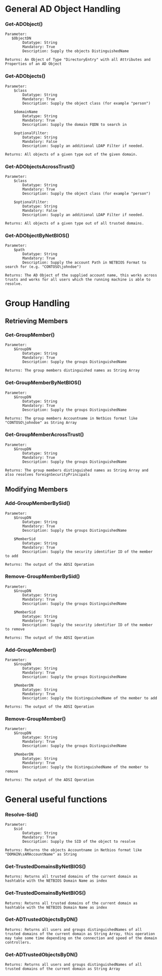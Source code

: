 
# General AD Object Handling
### Get-ADObject()
    Parameter:
	   $ObjectDN
	        Datatype: String
	        Mandatory: True
	        Description: Supply the objects DistinguishedName
	
	Returns: An Object of Type "DirectoryEntry" with all Attributes and Properties of an AD Object

### Get-ADObjects()
    Parameter:
        $class
	        Datatype: String
	        Mandatory: True
	        Description: Supply the object class (for example "person")
		
		$domainName
	        Datatype: String
	        Mandatory: True
	        Description: Supply the domain FQDN to search in
		
		$optionalFilter:
	        Datatype: String
	        Mandatory: False
	        Description: Supply an additional LDAP Filter if needed.
	
	Returns: All objects of a given type out of the given domain.

### Get-ADObjectsAcrossTrust()
    Parameter:
        $class
	        Datatype: String
	        Mandatory: True
	        Description: Supply the object class (for example "person")
		
		$optionalFilter:
	        Datatype: String
	        Mandatory: False
	        Description: Supply an additional LDAP Filter if needed.
	
	Returns: All objects of a given type out of all trusted domains.

### Get-ADObjectByNetBIOS()
    Parameter:
        $path
	        Datatype: String
	        Mandatory: True
	        Description: Supply the account Path in NETBIOS Format to search for (e.g. "CONTOSO\johndoe")
		
	Returns: The AD Object of the supplied account name, this works across trusts and works for all users which the running machine is able to resolve.
# Group Handling
## Retrieving Members
### Get-GroupMember()
    Parameter:
        $GroupDN
	        Datatype: String
	        Mandatory: True
	        Description: Supply the groups DistinguishedName
	        
	Returns: The group members distinguished names as String Array

### Get-GroupMemberByNetBIOS()
    Parameter:
        $GroupDN
	        Datatype: String
	        Mandatory: True
	        Description: Supply the groups DistinguishedName
	        
	Returns: The group members Accountname in Netbios format like "CONTOSO\johndoe" as String Array
	
### Get-GroupMemberAcrossTrust()
    Parameter:
        $GroupDN
	        Datatype: String
	        Mandatory: True
	        Description: Supply the groups DistinguishedName
	        
	Returns: The group members distinguished names as String Array and also resolves foreignSecurityPrincipals
## Modifying Members
### Add-GroupMemberBySid()
    Parameter:
        $GroupDN
	        Datatype: String
	        Mandatory: True
	        Description: Supply the groups DistinguishedName
	        
        $MemberSid
	        Datatype: String
	        Mandatory: True
	        Description: Supply the security identifier ID of the member to add
	        
	Returns: The output of the ADSI Operation
	
### Remove-GroupMemberBySid()
    Parameter:
        $GroupDN
	        Datatype: String
	        Mandatory: True
	        Description: Supply the groups DistinguishedName
	        
        $MemberSid
	        Datatype: String
	        Mandatory: True
	        Description: Supply the security identifier ID of the member to remove
	        
	Returns: The output of the ADSI Operation
	
### Add-GroupMember()
    Parameter:
        $GroupDN
	        Datatype: String
	        Mandatory: True
	        Description: Supply the groups DistinguishedName
	        
        $MemberDN
	        Datatype: String
	        Mandatory: True
	        Description: Supply the DistinguishedName of the member to add
	        
	Returns: The output of the ADSI Operation
	
### Remove-GroupMember()
    Parameter:
        $GroupDN
	        Datatype: String
	        Mandatory: True
	        Description: Supply the groups DistinguishedName
	        
        $MemberDN
	        Datatype: String
	        Mandatory: True
	        Description: Supply the DistinguishedName of the member to remove
	        
	Returns: The output of the ADSI Operation

# General useful functions
### Resolve-Sid()
    Parameter:
        $sid
	        Datatype: String
	        Mandatory: True
	        Description: Supply the SID of the object to resolve
	        
	Returns: Returns the objects Accountname in Netbios format like "DOMAIN\sAMAccountName" as String

### Get-TrustedDomainsByNetBIOS()      
	Returns: Returns all trusted domains of the current domain as hashtable with the NETBIOS Domain Name as index

### Get-TrustedDomainsByNetBIOS()      
	Returns: Returns all trusted domains of the current domain as hashtable with the NETBIOS Domain Name as index

### Get-ADTrustedObjectsByDN()
	Returns: Returns all users and groups distinguishedNames of all trusted domains of the current domain as String Array, this operation may take some time depending on the connection and speed of the domain controllers.

### Get-ADTrustedObjectsByDN()
	Returns: Returns all users and groups distinguishedNames of all trusted domains of the current domain as String Array
